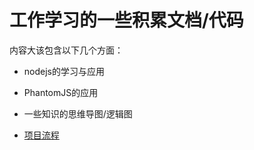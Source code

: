 # 工作学习的一些积累文档/代码
内容大该包含以下几个方面：
+ nodejs的学习与应用
+ PhantomJS的应用
+ 一些知识的思维导图/逻辑图

+ [项目流程](./doc/项目流程.md)
